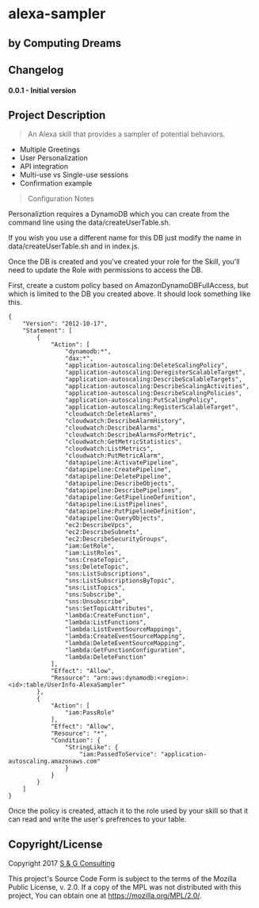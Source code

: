 # alexa-sampler
## by Computing Dreams


## Changelog

#### 0.0.1 - Initial version


## Project Description


> An Alexa skill that provides a sampler of potential behaviors.

* Multiple Greetings
* User Personalization
* API integration
* Multi-use vs Single-use sessions
* Confirmation example



> Configuration Notes

Personaliztion requires a DynamoDB which you can create from the command line using the data/createUserTable.sh.

If you wish you use a different name for this DB just modify the name in data/createUserTable.sh and in index.js.


Once the DB is created and you've created your role for the Skill, you'll need to update the Role with permissions to access the DB.

First, create a custom policy based on AmazonDynamoDBFullAccess, but which is limited to the DB you created above.  It should look something like this.


    {
        "Version": "2012-10-17",
        "Statement": [
            {
                "Action": [
                    "dynamodb:*",
                    "dax:*",
                    "application-autoscaling:DeleteScalingPolicy",
                    "application-autoscaling:DeregisterScalableTarget",
                    "application-autoscaling:DescribeScalableTargets",
                    "application-autoscaling:DescribeScalingActivities",
                    "application-autoscaling:DescribeScalingPolicies",
                    "application-autoscaling:PutScalingPolicy",
                    "application-autoscaling:RegisterScalableTarget",
                    "cloudwatch:DeleteAlarms",
                    "cloudwatch:DescribeAlarmHistory",
                    "cloudwatch:DescribeAlarms",
                    "cloudwatch:DescribeAlarmsForMetric",
                    "cloudwatch:GetMetricStatistics",
                    "cloudwatch:ListMetrics",
                    "cloudwatch:PutMetricAlarm",
                    "datapipeline:ActivatePipeline",
                    "datapipeline:CreatePipeline",
                    "datapipeline:DeletePipeline",
                    "datapipeline:DescribeObjects",
                    "datapipeline:DescribePipelines",
                    "datapipeline:GetPipelineDefinition",
                    "datapipeline:ListPipelines",
                    "datapipeline:PutPipelineDefinition",
                    "datapipeline:QueryObjects",
                    "ec2:DescribeVpcs",
                    "ec2:DescribeSubnets",
                    "ec2:DescribeSecurityGroups",
                    "iam:GetRole",
                    "iam:ListRoles",
                    "sns:CreateTopic",
                    "sns:DeleteTopic",
                    "sns:ListSubscriptions",
                    "sns:ListSubscriptionsByTopic",
                    "sns:ListTopics",
                    "sns:Subscribe",
                    "sns:Unsubscribe",
                    "sns:SetTopicAttributes",
                    "lambda:CreateFunction",
                    "lambda:ListFunctions",
                    "lambda:ListEventSourceMappings",
                    "lambda:CreateEventSourceMapping",
                    "lambda:DeleteEventSourceMapping",
                    "lambda:GetFunctionConfiguration",
                    "lambda:DeleteFunction"
                ],
                "Effect": "Allow",
                "Resource": "arn:aws:dynamodb:<region>:<id>:table/UserInfo-AlexaSampler"
            },
            {
                "Action": [
                    "iam:PassRole"
                ],
                "Effect": "Allow",
                "Resource": "*",
                "Condition": {
                    "StringLike": {
                        "iam:PassedToService": "application-autoscaling.amazonaws.com"
                    }
                }
            }
        ]
    }


Once the policy is created, attach it to the role used by your skill so that it can read and write the user's prefrences to your table.


## Copyright/License

Copyright 2017 [S & G Consulting](http://computingdreams.com/)

This project's Source Code Form is subject to the terms of the Mozilla Public License, v. 2.0. If a copy of the MPL was not distributed with this project, You can obtain one at https://mozilla.org/MPL/2.0/.

